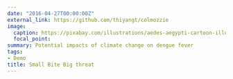 ```yaml
---
date: "2016-04-27T00:00:00Z"
external_link: https://github.com/thiyangt/colmozzie
image:
  caption: https://pixabay.com/illustrations/aedes-aegypti-cartoon-illustration-1351001/
  focal_point: 
summary: Potential impacts of climate change on dengue fever
tags:
- Demo
title: Small Bite Big threat
---
```

